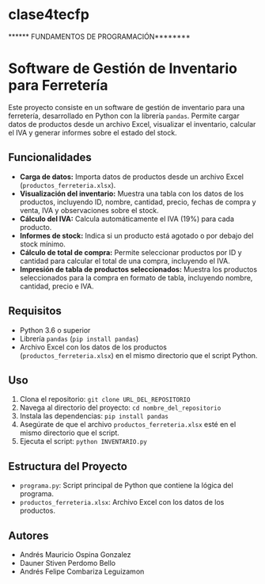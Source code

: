 # clase4tecfp
****** FUNDAMENTOS DE PROGRAMACIÓN********

# Software de Gestión de Inventario para Ferretería

Este proyecto consiste en un software de gestión de inventario para una ferretería, desarrollado en Python con la librería `pandas`. Permite cargar datos de productos desde un archivo Excel, visualizar el inventario, calcular el IVA y generar informes sobre el estado del stock.

## Funcionalidades

* **Carga de datos:** Importa datos de productos desde un archivo Excel (`productos_ferreteria.xlsx`).
* **Visualización del inventario:** Muestra una tabla con los datos de los productos, incluyendo ID, nombre, cantidad, precio, fechas de compra y venta, IVA y observaciones sobre el stock.
* **Cálculo del IVA:** Calcula automáticamente el IVA (19%) para cada producto.
* **Informes de stock:** Indica si un producto está agotado o por debajo del stock mínimo.
* **Cálculo de total de compra:** Permite seleccionar productos por ID y cantidad para calcular el total de una compra, incluyendo el IVA.
* **Impresión de tabla de productos seleccionados:** Muestra los productos seleccionados para la compra en formato de tabla, incluyendo nombre, cantidad, precio e IVA.

## Requisitos

* Python 3.6 o superior
* Librería `pandas` (`pip install pandas`)
* Archivo Excel con los datos de los productos (`productos_ferreteria.xlsx`) en el mismo directorio que el script Python.

## Uso

1.  Clona el repositorio: `git clone URL_DEL_REPOSITORIO`
2.  Navega al directorio del proyecto: `cd nombre_del_repositorio`
3.  Instala las dependencias: `pip install pandas`
4.  Asegúrate de que el archivo `productos_ferreteria.xlsx` esté en el mismo directorio que el script.
5.  Ejecuta el script: `python INVENTARIO.py`

## Estructura del Proyecto

* `programa.py`: Script principal de Python que contiene la lógica del programa.
* `productos_ferreteria.xlsx`: Archivo Excel con los datos de los productos.

## Autores

* Andrés Mauricio Ospina Gonzalez
* Dauner Stiven Perdomo Bello
* Andrés Felipe Combariza Leguizamon
